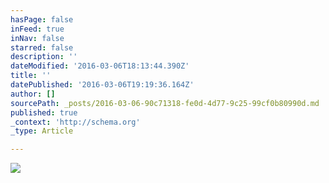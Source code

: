 ```yaml
---
hasPage: false
inFeed: true
inNav: false
starred: false
description: ''
dateModified: '2016-03-06T18:13:44.390Z'
title: ''
datePublished: '2016-03-06T19:19:36.164Z'
author: []
sourcePath: _posts/2016-03-06-90c71318-fe0d-4d77-9c25-99cf0b80990d.md
published: true
_context: 'http://schema.org'
_type: Article

---
```

![](https://the-grid-user-content.s3-us-west-2.amazonaws.com/ce2bbd28-9403-40bc-a8d3-bcad594a4eb5.jpg)
